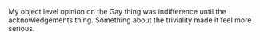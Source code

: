 My object level opinion on the Gay thing was indifference until the acknowledgements thing. Something about the triviality made it feel more serious.

